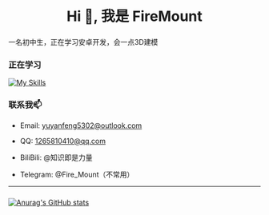 <h1 align="center">Hi 👋, 我是 FireMount</h1>

###

<p align="left">一名初中生，正在学习安卓开发，会一点3D建模</p>

### 正在学习
[![My Skills](https://skillicons.dev/icons?theme=light&i=python,kotlin,androidstudio,blender)](https://skillicons.dev)

### 联系我📫
     
- Email: yuyanfeng5302@outlook.com

- QQ: 1265810410@qq.com

- BiliBili: @知识即是力量
  
- Telegram: @Fire_Mount（不常用）
---
###
[![Anurag's GitHub stats](https://github-readme-stats.vercel.app/api?username=SHANFENG5302)](https://github.com/anuraghazra/github-readme-stats)

